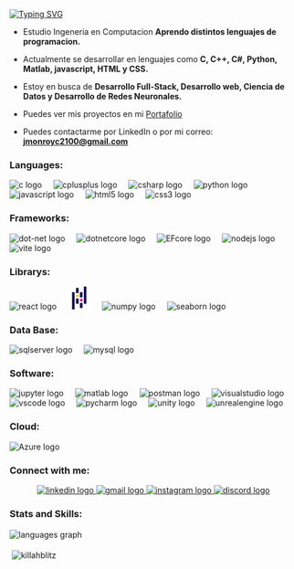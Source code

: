 <a href="https://git.io/typing-svg"><img src="https://readme-typing-svg.herokuapp.com?font=Fira+Code&pause=1000&center=true&vCenter=true&width=435&lines=+Jacobo+Monroy%3A+Desarrollo+Full-Stack." alt="Typing SVG" /></a>


- Estudio Ingeneria en Computacion **Aprendo distintos lenguajes de programacion.**

- Actualmente se desarrollar en lenguajes como **C, C++, C#, Python, Matlab, javascript, HTML y CSS.**

- Estoy en busca de **Desarrollo Full-Stack, Desarrollo web, Ciencia de Datos y Desarrollo de Redes Neuronales.**

- Puedes ver mis proyectos en mi [Portafolio](https://github.com/KillahBlitz/MY-PORTFOLIO/tree/main)

- Puedes contactarme por LinkedIn o por mi correo: **jmonroyc2100@gmail.com**

<h3 align="left">Languages:</h3>
<div align="left">
  <img src="https://cdn.jsdelivr.net/gh/devicons/devicon/icons/c/c-original.svg" height="40" alt="c logo"  />
  <img width="12" />
  <img src="https://cdn.jsdelivr.net/gh/devicons/devicon/icons/cplusplus/cplusplus-original.svg" height="40" alt="cplusplus logo"  />
  <img width="12" />
  <img src="https://cdn.jsdelivr.net/gh/devicons/devicon/icons/csharp/csharp-original.svg" height="40" alt="csharp logo"  />
  <img width="12" />
  <img src="https://cdn.jsdelivr.net/gh/devicons/devicon/icons/python/python-original.svg" height="40" alt="python logo"  />
  <img width="12" />
  <img src="https://cdn.jsdelivr.net/gh/devicons/devicon/icons/javascript/javascript-original.svg" height="40" alt="javascript logo"  />
  <img width="12" />
  <img src="https://cdn.jsdelivr.net/gh/devicons/devicon/icons/html5/html5-original.svg" height="40" alt="html5 logo"  />
  <img width="12" />
  <img src="https://cdn.jsdelivr.net/gh/devicons/devicon/icons/css3/css3-original.svg" height="40" alt="css3 logo"  />
</div>

###
<h3 align="left">Frameworks:</h3>
<div align="left">
  <img src="https://cdn.jsdelivr.net/gh/devicons/devicon/icons/dot-net/dot-net-original.svg" height="40" alt="dot-net logo"  />
  <img width="12" />
  <img src="https://cdn.jsdelivr.net/gh/devicons/devicon/icons/dotnetcore/dotnetcore-original.svg" height="40" alt="dotnetcore logo"  />
  <img width="12" />
  <img src="https://techbagfrontend.s3-ap-south-1.amazonaws.com/logos/wQJX4a6NTjNPqGNbc4mTuN.png" height="40" alt="EFcore logo"  />
  <img width="12" />
  <img src="https://static-00.iconduck.com/assets.00/node-js-icon-1817x2048-g8tzf91e.png" height="40" alt="nodejs logo"  />
  <img width="12" />
  <img src="https://icon.icepanel.io/Technology/svg/Vite.js.svg" height="40" alt="vite logo"  />
  <img width="12" />
</div>

###
<h3 align="left">Librarys:</h3>
<div align="left">
  <img src="https://cdn.jsdelivr.net/gh/devicons/devicon/icons/react/react-original.svg" height="40" alt="react logo"  />
  <img width="12" />
  <img src="https://raw.githubusercontent.com/devicons/devicon/2ae2a900d2f041da66e950e4d48052658d850630/icons/pandas/pandas-original.svg" height="40" alt="pandas logo"  />
  <img width="12" />
  <img src="https://cdn.jsdelivr.net/gh/devicons/devicon/icons/numpy/numpy-original.svg" height="40" alt="numpy logo"  />
  <img width="12" />
  <img src="https://seaborn.pydata.org/_images/logo-mark-lightbg.svg"  height="40" alt="seaborn logo"  />
  <img width="12" />
</div>

###
<h3 align="left">Data Base:</h3>
<div align="left">
  <img src="https://www.svgrepo.com/show/303229/microsoft-sql-server-logo.svg" height="40" alt="sqlserver logo"  />
  <img width="12" />
  <img src="https://cdn.jsdelivr.net/gh/devicons/devicon/icons/mysql/mysql-original.svg" height="40" alt="mysql logo"  />
  <img width="12" />
</div>

###
<h3 align="left">Software:</h3>
<div align="left">
  <img src="https://cdn.jsdelivr.net/gh/devicons/devicon/icons/jupyter/jupyter-original.svg" height="40" alt="jupyter logo"  />
  <img width="12" />
  <img src="https://cdn.jsdelivr.net/gh/devicons/devicon/icons/matlab/matlab-original.svg" height="40" alt="matlab logo"  />
  <img width="12" />
  <img src="https://www.vectorlogo.zone/logos/getpostman/getpostman-icon.svg" height="40" alt="postman logo"  />
  <img width="12" />
  <img src="https://cdn.jsdelivr.net/gh/devicons/devicon/icons/visualstudio/visualstudio-plain.svg" height="40" alt="visualstudio logo"  />
  <img width="12" />
  <img src="https://cdn.jsdelivr.net/gh/devicons/devicon/icons/vscode/vscode-original.svg" height="40" alt="vscode logo"  />
  <img width="12" />
  <img src="https://cdn.jsdelivr.net/gh/devicons/devicon/icons/pycharm/pycharm-original.svg" height="40" alt="pycharm logo"  />
  <img width="12" />
  <img src="https://www.vectorlogo.zone/logos/unity3d/unity3d-icon.svg" height="40" alt="unity logo"  />
  <img width="12" />
  <img src="https://raw.githubusercontent.com/kenangundogan/fontisto/036b7eca71aab1bef8e6a0518f7329f13ed62f6b/icons/svg/brand/unreal-engine.svg" height="40" alt="unrealengine logo"  />
  <img width="12" />
</div>

###
<h3 align="left">Cloud:</h3>
<div align="left">
  <img src="https://www.vectorlogo.zone/logos/microsoft_azure/microsoft_azure-icon.svg" height="40" alt="Azure logo"  />
  <img width="12" />
</div>


###
<h3 align="left">Connect with me:</h3>
<div align="left">
  <div align="center">
  <a href="https://linkedin.com/in/monroy-cortines-jacobo-emiliano-5395392b9" target="_blank">
    <img src="https://img.shields.io/static/v1?message=Jacobo%20Monroy&logo=linkedin&label=&color=0077B5&logoColor=white&labelColor=&style=for-the-badge" height="35" alt="linkedin logo"  />
  </a>
  <a href="mailto:jmonroyc1200@gmail.com" target="_blank">
    <img src="https://img.shields.io/static/v1?message=jmonroyc2100@gmail.com&logo=gmail&label=&color=D14836&logoColor=white&labelColor=&style=for-the-badge" height="35" alt="gmail logo"  />
  </a>
  <a href="https://www.instagram.com/jk_moon1/" target="_blank">
    <img src="https://img.shields.io/static/v1?message=jk_moon1&logo=instagram&label=&color=E4405F&logoColor=white&labelColor=&style=for-the-badge" height="35" alt="instagram logo"  />
  </a>
  <a href="https://discord.gg/killah" target="_blank">
    <img src="https://img.shields.io/static/v1?message=DewKat%204861&logo=discord&label=&color=7289DA&logoColor=white&labelColor=&style=for-the-badge" height="35" alt="discord logo"  />
  </a>
</div>
</div>


###
<h3 align="left">Stats and Skills:</h3>
<p><img src="https://github-readme-stats.vercel.app/api/top-langs?username=KillahBlitz&layout=donut&card_width=320&langs_count=10&theme=tokyonight&hide_border=false" align="center" alt="languages graph" /><br><br>&nbsp;<img align="center" src="https://github-readme-stats.vercel.app/api?username=killahblitz&show_icons=true&theme=tokyonight" alt="killahblitz" /></p>
<br>
